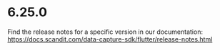 
# 6.25.0

Find the release notes for a specific version in our documentation: https://docs.scandit.com/data-capture-sdk/flutter/release-notes.html
